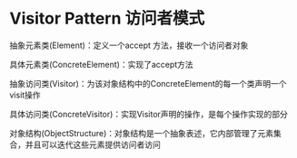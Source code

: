 # Visitor Pattern 访问者模式


抽象元素类(Element)：定义一个accept 方法，接收一个访问者对象

具体元素类(ConcreteElement)：实现了accept方法

抽象访问类(Visitor)：为该对象结构中的ConcreteElement的每一个类声明一个visit操作

具体访问类(ConcreteVisitor)：实现Visitor声明的操作，是每个操作实现的部分

对象结构(ObjectStructure)：对象结构是一个抽象表述，它内部管理了元素集合，并且可以迭代这些元素提供访问者访问
